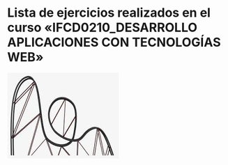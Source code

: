 # Lista de ejercicios realizados en el curso «IFCD0210_DESARROLLO APLICACIONES CON TECNOLOGÍAS WEB»
![estructura de carpetas](./_assets/rollercoaster.jpeg "Roller Coaster")